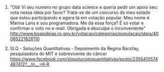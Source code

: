 1. "Olá! Vi seu numero no grupo data science e queria pedir um apoio seu: vota nessa ideia por favor? Trata-se de um concurso do meu estado que estou participando e agora tá em votação popular. Meu nome é Marina Lans e sou programadora. Me dá essa força? É só votar e confirmar o voto no e-mail. Obrigada e desculpe o inconveniente"
http://www.boasideias.ro.gov.br/votacao/categorias/populacao/ideia/40065221826110

2. SLQ - Soluções Quantitativas - Depoimento da Regina Barzilay, pesquisadora do MIT e sobrevivente do câncer
https://www.facebook.com/slqsolucoesquantitativas/posts/2355410574487412?__tn__=K-R
